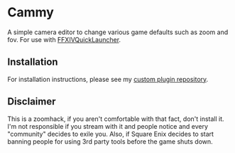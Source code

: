 # Cammy

A simple camera editor to change various game defaults such as zoom and fov.
For use with [FFXIVQuickLauncher](https://github.com/goaaats/FFXIVQuickLauncher).

## Installation
For installation instructions, please see my [custom plugin repository](https://github.com/UnknownX7/DalamudPluginRepo).

## Disclaimer
This is a zoomhack, if you aren't comfortable with that fact, don't install it. I'm not responsible if you stream with it and people notice and every "community" decides to exile you. Also, if Square Enix decides to start banning people for using 3rd party tools before the game shuts down.
